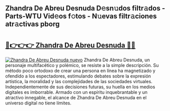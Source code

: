 ## Zhandra De Abreu Desnuda D𝚎sn𝚞dos filtr𝚊dos - Parts-WTU Vid𝚎os f𝚘tos - N𝚞evas filtr𝚊ciones atr𝚊ctivas pborg

# <h2><a href="http://mb41tk.tromn.icu/?c=Zhandra+De+Abreu+Desnuda">🔗👉👉👉 Zhandra De Abreu Desnuda 🔗🔗</a></h2>

[![Zhandra De Abreu Desnuda nuevo](https://i.imgur.com/pEAQMta.gif)](http://mb41tk.tromn.icu/?c=Zhandra+De+Abreu+Desnuda)
Zhandra De Abreu Desnuda, un personaje multifacético y polémico, se resiste a la simple descripción. Su método poco ortodoxo de crear una persona en línea ha magnetizado y ofendido a los espectadores, estimulando debates sobre la expresión artística, la moralidad y las complejidades de las sociedades virtuales. Independientemente de sus decisiones futuras, su huella en los medios digitales es imborrable. Armado con un espíritu inquebrantable y un atractivo innegable, el alcance de Zhandra De Abreu Desnuda en el universo digital no tiene límites.
